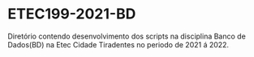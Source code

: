 # ETEC199-2021-BD
Diretório contendo desenvolvimento dos scripts na disciplina Banco de Dados(BD) na Etec Cidade Tiradentes no periodo de 2021 á 2022.
